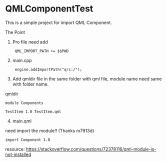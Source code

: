 # QMLComponentTest

This is a simple project for import QML Component.

The Point

1. Pro file need add

        QML_IMPORT_PATH += $$PWD

2. main.cpp

        engine.addImportPath("qrc:/");

3. Add qmldir file in the same folder with qml file, module name need same with folder name.

 qmldir

    module Components

    TestItem 1.0 TestItem.qml

4. main.qml

need import the module!! (Thanks m7913d)

    import Component 1.0
        


resource: https://stackoverflow.com/questions/72378116/qml-module-is-not-installed
